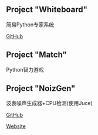 ## Project "Whiteboard"

简易Python专家系统

[GitHub](https://github.com/Aislandz/Whiteboard)

## Project "Match"

Python智力游戏

## Project "NoizGen"

波表噪声生成器+CPU检测(使用Juce)

[GitHub](https://github.com/Aislandz/NoizGen)

[Website](https://aislandz.github.io/NoizGen)

